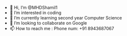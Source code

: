 - 👋 Hi, I’m @MHDShamil1
- 👀 I’m interested in coding
- 🌱 I’m currently learning second year Computer Science
- 💞️ I’m looking to collaborate on Google
- 📫 How to reach me : Phone num: +91 8943687067

<!---
MHDShamil1/MHDShamil1 is a ✨ special ✨ repository because its `README.md` (this file) appears on your GitHub profile.
You can click the Preview link to take a look at your changes.
--->
